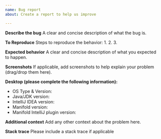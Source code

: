```yaml
---
name: Bug report
about: Create a report to help us improve

---
```


**Describe the bug**
A clear and concise description of what the bug is.

**To Reproduce**
Steps to reproduce the behavior:
1.
2.
3.

**Expected behavior**
A clear and concise description of what you expected to happen.

**Screenshots**
If applicable, add screenshots to help explain your problem (drag/drop them here).

**Desktop (please complete the following information):**
- OS Type & Version: 
- Java/JDK version:
- IntelliJ IDEA version:
- Manifold version:
- Manifold IntelliJ plugin version: 

**Additional context**
Add any other context about the problem here.

**Stack trace**
Please include a stack trace if applicable
